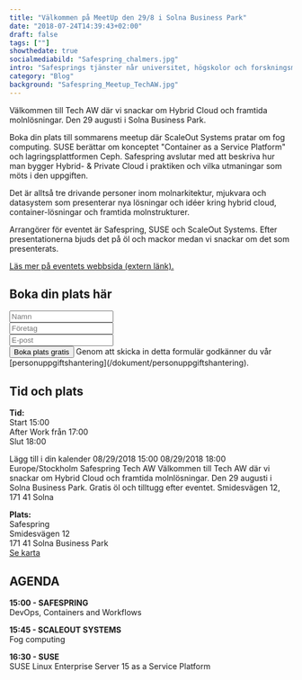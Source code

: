 ```yaml
---
title: "Välkommen på MeetUp den 29/8 i Solna Business Park"
date: "2018-07-24T14:39:43+02:00"
draft: false
tags: [""]
showthedate: true
socialmediabild: "Safespring_chalmers.jpg"
intro: "Safesprings tjänster når universitet, högskolor och forskningsmiljöer som är anslutna till de nationella forskningssätena i Skandinavien. Läs kundreferenser!"
category: "Blog"
background: "Safespring_Meetup_TechAW.jpg"
---
```

Välkommen till Tech AW där vi snackar om Hybrid Cloud och framtida molnlösningar. Den 29 augusti i Solna Business Park.

Boka din plats till sommarens meetup där ScaleOut Systems pratar om fog computing. SUSE berättar om konceptet "Container as a Service Platform" och lagringsplattformen Ceph. Safespring avslutar med att beskriva hur man bygger Hybrid- & Private Cloud i praktiken och vilka utmaningar som möts i den uppgiften.

Det är alltså tre drivande personer inom molnarkitektur, mjukvara och datasystem som presenterar nya lösningar och idéer kring hybrid cloud, container-lösningar och framtida molnstrukturer.

Arrangörer för eventet är Safespring, SUSE och ScaleOut Systems.
Efter presentationerna bjuds det på öl och mackor medan vi snackar om det som presenterats.

[Läs mer på eventets webbsida (extern länk).](https://pages.upsales.com/9549u026dcc33199e441899f641ef0d097e3a?utm_source=Safespring.com&utm_medium=blogg&utm_campaign=Meetup_29-8)

## Boka din plats här

<form id="up-form" name="form_9549uc711379fda784a8f953493aa52723408" action="https://power.upsales.com/api/external/formSubmit" method="POST">
	<div>
		<input maxlength="512" type="text" name="Contact.name" required="required" placeholder="Namn">
	</div>
	<div>
		<input maxlength="512" type="text" id="up-client-name-input" name="Client.name" required="required" placeholder="Företag">
	</div>
	<div class="email">
		<input maxlength="512" type="email" id="up-email-input" autocomplete="off" name="Contact.email" required="required" placeholder="E-post">
	</div>
	<!-- REQUIRED FIELDS -->
	<input type="hidden" name="formCid" value="9549">
	<input type="hidden" name="formId" value="9549uc711379fda784a8f953493aa52723408">
	<input type="hidden" name="isFrame" value="false">
	<input type="text" value="" name="validation" style="display: none;">
	<!-- END OF REQUIRED FIELDS -->
	<button type="submit" id="button">Boka plats gratis</button>
  Genom att skicka in detta formulär godkänner du vår [personuppgiftshantering](/dokument/personuppgiftshantering).

</form>
<script src="https://img.upsales.com/lBtRI6eK9zoMXU3igCaQIw==/be.js"></script>
<script>
	function onSubmit(e){var t=!0,n=!0;typeof window.__validEmail!="undefined"&&(n=window.__validEmail,t=!1);if(typeof n=="boolean"&&n&&!t)validateForm(e,"https://www.safespring.com/blog/techaw");else{e.preventDefault();var r=!0,i=setInterval(function(){var n=window._bEmValid;if(typeof window.__validEmail!="undefined"||!n)r=window.__validEmail,t=!1;if(typeof r=="boolean"&&r||!t)clearInterval(i),validateForm(e,"https://www.safespring.com/blog/techaw")},300)}}function validateForm(e,t){e.preventDefault();var n=document.getElementsByName("formId")[0].value,r=document.forms["form_"+n],i=r.querySelectorAll("input, textarea, select");for(var s=0;s<i.length;s++)i[s].type==="text"&&(i[s].value=i[s].value.trim());if(window.grecaptcha===undefined||window.grecaptcha.getResponse()!==""){var o=[];for(var s=0;s<i.length;s++)i[s].type==="checkbox"?o.push(i[s].name+"="+encodeURI(i[s].checked?i[s].value:"off")):o.push(i[s].name+"="+encodeURI(i[s].value));var u=o.join("&");u+="&isAjax=true";var a=window._paq||null,f=new XMLHttpRequest;f.open("POST",r.action),f.setRequestHeader("Content-Type","application/x-www-form-urlencoded"),f.send(u),f.onload=function(){if(f.status===200)if(t)a&&a.push&&a.push(["trackLink","https://post.upsales.com/"+f.responseText,"link"]),typeof _uaq!="undefined"&&_uaq("form="+f.responseText),window.top.location.href=t;else{var e=document.getElementById("up-form"),n=document.getElementById("up-form-thanks");e.style.display="none",n.style.display="block",a&&a.push&&a.push(["trackLink","https://post.upsales.com/"+f.responseText,"link"]),_uaq&&_uaq("form="+f.responseText)}else console.log("AJAX ERROR",f.status)}}else{var l=document.getElementById("recaptcha-error"),c=document.getElementsByClassName("g-recaptcha");l.style.display="none",c&&c.length&&console.log("handle this later")}}var form=document.getElementById("up-form");form.addEventListener("submit",onSubmit)
</script>

## Tid och plats
**Tid:**</br>
Start 15:00</br>
After Work från 17:00</br>
Slut 18:00

<div title="Add to Calendar" class="addeventatc">
    Lägg till i din kalender
    <span class="start">08/29/2018 15:00</span>
    <span class="end">08/29/2018 18:00</span>
    <span class="timezone">Europe/Stockholm</span>
    <span class="title">Safespring Tech AW</span>
    <span class="description">Välkommen till Tech AW där vi snackar om Hybrid Cloud och framtida molnlösningar. Den 29 augusti i Solna Business Park. Gratis öl och tilltugg efter eventet.</span>
    <span class="location">Smidesvägen 12, 171 41 Solna</span>
</div>

**Plats:**</br>
Safespring</br>
Smidesvägen 12</br>
171 41 Solna Business Park </br>
[Se karta](https://goo.gl/maps/of8hjYSNFUH2)

## AGENDA
**15:00 - SAFESPRING**
</br> DevOps, Containers and Workflows

**15:45 - SCALEOUT SYSTEMS** </br> Fog computing

**16:30 - SUSE**
</br> SUSE Linux Enterprise Server 15 as a Service Platform


<script type="text/javascript" src="https://addevent.com/libs/atc/1.6.1/atc.min.js" async defer></script>
